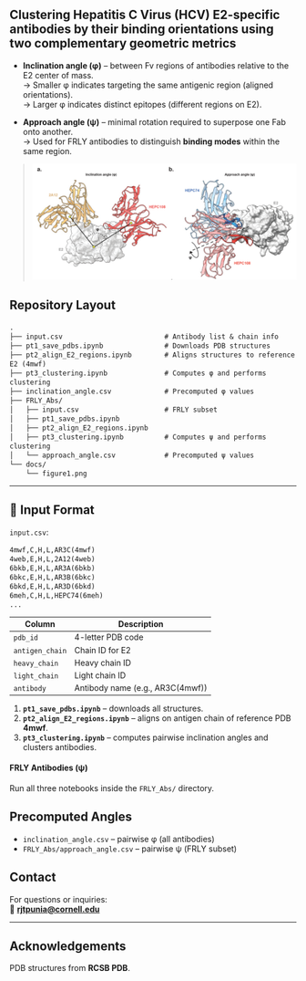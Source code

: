 ## Clustering Hepatitis C Virus (HCV) **E2-specific antibodies** by their binding orientations using two complementary geometric metrics

- **Inclination angle (φ)** – between Fv regions of antibodies relative to the E2 center of mass.  
  → Smaller φ indicates targeting the same antigenic region (aligned orientations).  
  → Larger φ indicates distinct epitopes (different regions on E2).

- **Approach angle (ψ)** – minimal rotation required to superpose one Fab onto another.  
  → Used for FRLY antibodies to distinguish **binding modes** within the same region.

> ![Clustering overview](docs/figure1.png)


## Repository Layout

```
.
├── input.csv                         # Antibody list & chain info
├── pt1_save_pdbs.ipynb               # Downloads PDB structures
├── pt2_align_E2_regions.ipynb        # Aligns structures to reference E2 (4mwf)
├── pt3_clustering.ipynb              # Computes φ and performs clustering
├── inclination_angle.csv             # Precomputed φ values
├── FRLY_Abs/
│   ├── input.csv                     # FRLY subset
│   ├── pt1_save_pdbs.ipynb
│   ├── pt2_align_E2_regions.ipynb
│   ├── pt3_clustering.ipynb          # Computes ψ and performs clustering
│   └── approach_angle.csv            # Precomputed ψ values
└── docs/
    └── figure1.png           
```

---

## 🧾 Input Format
 `input.csv`:

```
4mwf,C,H,L,AR3C(4mwf)
4web,E,H,L,2A12(4web)
6bkb,E,H,L,AR3A(6bkb)
6bkc,E,H,L,AR3B(6bkc)
6bkd,E,H,L,AR3D(6bkd)
6meh,C,H,L,HEPC74(6meh)
...
```

| Column | Description |
|--------|--------------|
| `pdb_id` | 4-letter PDB code |
| `antigen_chain` | Chain ID for E2 |
| `heavy_chain` | Heavy chain ID |
| `light_chain` | Light chain ID |
| `antibody` | Antibody name (e.g., AR3C(4mwf)) |

1. **`pt1_save_pdbs.ipynb`** – downloads all structures.  
2. **`pt2_align_E2_regions.ipynb`** – aligns on antigen chain of reference PDB **4mwf**.  
3. **`pt3_clustering.ipynb`** – computes pairwise inclination angles and clusters antibodies.

#### **FRLY Antibodies (ψ)**
Run all three notebooks inside the `FRLY_Abs/` directory.

## Precomputed Angles

- `inclination_angle.csv` – pairwise φ (all antibodies)  
- `FRLY_Abs/approach_angle.csv` – pairwise ψ (FRLY subset)


##  Contact

For questions or inquiries:  
📧 **rjtpunia@cornell.edu**

---

## Acknowledgements

PDB structures from **RCSB PDB**.  
